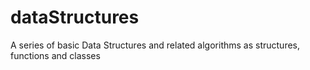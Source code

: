 dataStructures
==============

A series of basic Data Structures and related algorithms as structures, functions and classes
